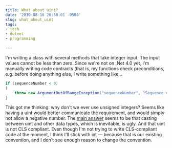 ```yaml
---
title: What about uint?
date: '2010-08-18 20:38:01 -0500'
slug: what_about_uint
tags:
- tech
- dotnet
- programming

---
```


I'm writing a class with several methods that take integer input. The input
values cannot be less than zero. Since we're not on .Net 4.0 yet, I'm manually
writing code contracts (that is, my functions check preconditions, e.g. before
doing anything else, I write something like&hellip;

```csharp
if (sequenceNumber < 0)
{
    throw new ArgumentOutOfRangeException("sequenceNumber", "Sequence number must be 0 or greater");
}
```

This got me thinking: why don't we ever use unsigned integers? Seems like having
a uint would better communicate the requirement, and would simply not allow a
negative number.  The [main
answer](http://stackoverflow.com/questions/2013116/should-i-use-uint-in-c-for-values-that-cant-be-negative) seems to be that casting between uint and other data types, which is
inevitable, is ugly. And that uint is not CLS compliant. Even though I'm not
trying to write CLS-compliant code at the moment, I think I'll stick with int
&mdash; because that is our existing convention, and I don't see enough reason
to change the convention.
